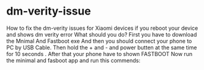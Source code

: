 # dm-verity-issue
How to fix the dm-verity issues for Xiaomi devices
if you reboot your device and shows dm verity error What should you do?
First you have to download the Mnimal And Fastboot exe 
And then you should connect your phone to PC by USB Cable.
Then hold the + and - and power butten at the same time for 10 seconds . After that your phone have to shown FASTBOOT
Now run the minimal and fasboot app and run this commends:
